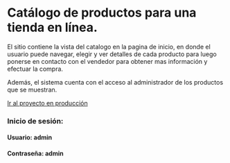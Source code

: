 # Catálogo de productos para una tienda en línea.

El sitio contiene la vista del catalogo en la pagina de inicio, en donde el usuario puede navegar, elegir y ver detalles de cada producto para luego ponerse en contacto con el vendedor para obtener mas información y efectuar la compra. 

Además, el sistema cuenta con el acceso al administrador de los productos que se muestran.

[Ir al proyecto en producción](https://catalogoapp.onrender.com/)

### Inicio de sesión:
#### Usuario: admin
#### Contraseña: admin
